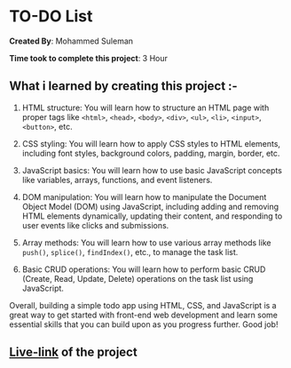 # TO-DO List

<!-- ![]() -->

**Created By**: Mohammed Suleman

**Time took to complete this project**: 3 Hour

## What i learned by creating this project :-

1. HTML structure: You will learn how to structure an HTML page with proper tags like `<html>`, `<head>`, `<body>`, `<div>`, `<ul>`, `<li>`, `<input>`, `<button>`, etc.

2. CSS styling: You will learn how to apply CSS styles to HTML elements, including font styles, background colors, padding, margin, border, etc.

3. JavaScript basics: You will learn how to use basic JavaScript concepts like variables, arrays, functions, and event listeners.

4. DOM manipulation: You will learn how to manipulate the Document Object Model (DOM) using JavaScript, including adding and removing HTML elements dynamically, updating their content, and responding to user events like clicks and submissions.

5. Array methods: You will learn how to use various array methods like `push()`, `splice()`, `findIndex()`, etc., to manage the task list.

6. Basic CRUD operations: You will learn how to perform basic CRUD (Create, Read, Update, Delete) operations on the task list using JavaScript.

Overall, building a simple todo app using HTML, CSS, and JavaScript is a great way to get started with front-end web development and learn some essential skills that you can build upon as you progress further. Good job!

## [Live-link](https://to-do-list-js-html.netlify.app/) of the project
